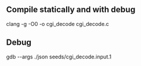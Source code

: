 ## Compile statically and with debug

  clang -g -O0 -o cgi_decode cgi_decode.c 
  
## Debug 
  gdb --args ./json seeds/cgi_decode.input.1